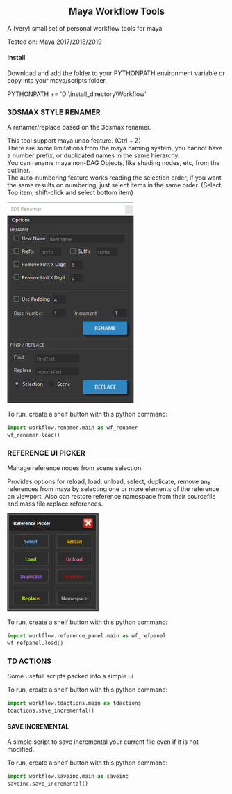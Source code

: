 <center><h2>Maya Workflow Tools</h2></center>

A (very) small set of personal workflow tools for maya

Tested on:
Maya 2017/2018/2019

#### Install

Download and add the folder to your PYTHONPATH environment variable or copy into your maya/scripts folder.

PYTHONPATH += 'D:\install_directory\Workflow'

### 3DSMAX STYLE RENAMER
A renamer/replace based on the 3dsmax renamer.

This tool support maya undo feature. (Ctrl + Z)  
There are some limitations from the maya naming system, you cannot have a number prefix, or duplicated names in the same hierarchy.  
You can rename maya non-DAG Objects, like shading nodes, etc, from the outliner.  
The auto-numbering feature works reading the selection order, if you want the same results on numbering, just select items in the same order. (Select Top item, shift-click and select bottom item)

![renamer screenshot](https://github.com/MaxRocamora/MayaWorkflow/blob/master/workflow/img/renamer.png?raw=true>)

To run, create a shelf button with this python command:
```python
import workflow.renamer.main as wf_renamer
wf_renamer.load()
```

### REFERENCE UI PICKER
Manage reference nodes from scene selection.

Provides options for reload, load, unload, select, duplicate, remove any references from maya by selecting one or more elements of the reference on viewport. Also can restore reference namespace from their sourcefile and mass
file replace references.

![renamer screenshot](https://github.com/MaxRocamora/MayaWorkflow/blob/master/workflow/img/refpanel.png?raw=true>)

To run, create a shelf button with this python command:
```python
import workflow.reference_panel.main as wf_refpanel
wf_refpanel.load()
```

### TD ACTIONS
Some usefull scripts packed into a simple ui

To run, create a shelf button with this python command:
```python
import workflow.tdactions.main as tdactions
tdactions.save_incremental()
```

#### SAVE INCREMENTAL
A simple script to save incremental your current file even if it is not modified.

To run, create a shelf button with this python command:
```python
import workflow.saveinc.main as saveinc
saveinc.save_incremental()
```
